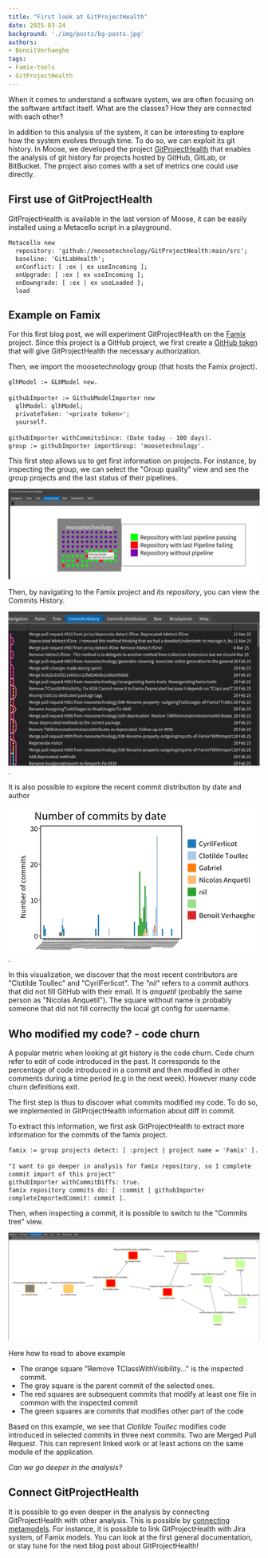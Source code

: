 ```yaml
---
title: "First look at GitProjectHealth"
date: 2025-03-24
background: './img/posts/bg-posts.jpg'
authors:
- BenoitVerhaeghe
tags:
- Famix-tools
- GitProjectHealth
---
```


When it comes to understand a software system, we are often focusing on the software artifact itself.
What are the classes? How they are connected with each other?

In addition to this analysis of the system, it can be interesting to explore how the system evolves through time.
To do so, we can exploit its git history.
In Moose, we developed the project [GitProjectHealth](/users/git-project-health/getting-started-with-gitproject-health/) that enables the analysis of git history for projects hosted by GitHub, GitLab, or BitBucket.
The project also comes with a set of metrics one could use directly.

## First use of GitProjectHealth

GitProjectHealth is available in the last version of Moose, it can be easily installed using a Metacello script in a playground.

```smalltalk
Metacello new
  repository: 'github://moosetechnology/GitProjectHealth:main/src';
  baseline: 'GitLabHealth';
  onConflict: [ :ex | ex useIncoming ];
  onUpgrade: [ :ex | ex useIncoming ];
  onDowngrade: [ :ex | ex useLoaded ];
  load
```

## Example on Famix

For this first blog post, we will experiment GitProjectHealth on the [Famix](https://github.com/moosetechnology/Famix) project.
Since this project is a GitHub project, we first create a [GitHub token](https://github.com/settings/tokens) that will give GitProjectHealth the necessary authorization.

Then, we import the moosetechnology group (that hosts the Famix project).

```smalltalk
glhModel := GLHModel new.

githubImporter := GithubModelImporter new
  glhModel: glhModel;
  privateToken: '<private token>';
  yourself.

githubImporter withCommitsSince: (Date today - 100 days).
group := githubImporter importGroup: 'moosetechnology'.
```

This first step allows us to get first information on projects.
For instance, by inspecting the group, we can select the "Group quality" view and see the group projects and the last status of their pipelines.

![Group Quality view for moosetechnology](./img/posts/2025-03-17-first-look-at-gitprojecthealth/group-quality-moosetechnology.png)

Then, by navigating to the Famix project and *its repository*, you can view the Commits History.

![alt text](./img/posts/2025-03-17-first-look-at-gitprojecthealth/famix-git-history.png).

It is also possible to explore the recent commit distribution by date and author

![commit distribution](./img/posts/2025-03-17-first-look-at-gitprojecthealth/commit-distribution.png).

In this visualization, we discover that the most recent contributors are "Clotilde Toullec" and "CyrilFerlicot".
The *"nil"* refers to a commit authors that did not fill GitHub with their email. It is *anquetil* (probably the same person as "Nicolas Anquetil").
The square without name is probably someone that did not fill correctly the local git config for username.

## Who modified my code? - code churn

A popular metric when looking at git history is the code churn.
Code churn refer to edit of code introduced in the past.
It corresponds to the percentage of code introduced in a commit and then modified in other comments during a time period (e.g in the next week).
However many code churn definitions exit.

The first step is thus to discover what commits modified my code.
To do so, we implemented in GitProjectHealth information about diff in commit.

To extract this information, we first ask GitProjectHealth to extract more information for the commits of the famix project.

```smalltalk
famix := group projects detect: [ :project | project name = 'Famix' ].

"I want to go deeper in analysis for famix repository, so I complete commit import of this project"
githubImporter withCommitDiffs: true.
famix repository commits do: [ :commit | githubImporter completeImportedCommit: commit ].
```

Then, when inspecting a commit, it is possible to switch to the "Commits tree" view.

![Commit Tree](./img/posts/2025-03-17-first-look-at-gitprojecthealth/commit-tree.png)

Here how to read to above example

- The orange square "Remove TClassWithVisibility..." is the inspected commit.
- The gray square is the parent commit of the selected ones.
- The red squares are subsequent commits that modify at least one file in common with the inspected commit
- The green squares are commits that modifies other part of the code

Based on this example, we see that *Clotilde Toullec* modifies code introduced in selected commits in three next commits.
Two are Merged Pull Request.
This can represent linked work or at least actions on the same module of the application.

*Can we go deeper in the analysis?*

## Connect GitProjectHealth

It is possible to go even deeper in the analysis by connecting GitProjectHealth with other analysis.
This is possible by [connecting metamodels](/developers/create-new-metamodel#introducing-submetamodels).
For instance, it is possible to link GitProjectHealth with Jira system, of Famix models.
You can look at the first general documentation, or stay tune for the next blog post about GitProjectHealth!
